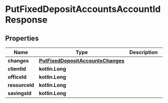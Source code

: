 
# PutFixedDepositAccountsAccountIdResponse

## Properties
| Name | Type | Description | Notes |
| ------------ | ------------- | ------------- | ------------- |
| **changes** | [**PutFixedDepositAccountsChanges**](PutFixedDepositAccountsChanges.md) |  |  [optional] |
| **clientId** | **kotlin.Long** |  |  [optional] |
| **officeId** | **kotlin.Long** |  |  [optional] |
| **resourceId** | **kotlin.Long** |  |  [optional] |
| **savingsId** | **kotlin.Long** |  |  [optional] |



